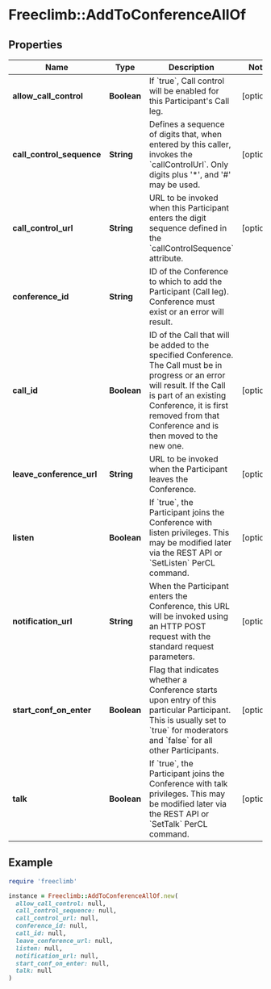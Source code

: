 # Freeclimb::AddToConferenceAllOf

## Properties

| Name | Type | Description | Notes |
| ---- | ---- | ----------- | ----- |
| **allow_call_control** | **Boolean** | If &#x60;true&#x60;, Call control will be enabled for this Participant&#39;s Call leg. | [optional] |
| **call_control_sequence** | **String** | Defines a sequence of digits that, when entered by this caller, invokes the &#x60;callControlUrl&#x60;. Only digits plus &#39;*&#39;, and &#39;#&#39; may be used. | [optional] |
| **call_control_url** | **String** | URL to be invoked when this Participant enters the digit sequence defined in the &#x60;callControlSequence&#x60; attribute. | [optional] |
| **conference_id** | **String** | ID of the Conference to which to add the Participant (Call leg). Conference must exist or an error will result. |  |
| **call_id** | **Boolean** | ID of the Call that will be added to the specified Conference. The Call must be in progress or an error will result. If the Call is part of an existing Conference, it is first removed from that Conference and is then moved to the new one. | [optional] |
| **leave_conference_url** | **String** | URL to be invoked when the Participant leaves the Conference.  | [optional] |
| **listen** | **Boolean** | If &#x60;true&#x60;, the Participant joins the Conference with listen privileges. This may be modified later via the REST API or &#x60;SetListen&#x60; PerCL command. | [optional] |
| **notification_url** | **String** | When the Participant enters the Conference, this URL will be invoked using an HTTP POST request with the standard request parameters. | [optional] |
| **start_conf_on_enter** | **Boolean** | Flag that indicates whether a Conference starts upon entry of this particular Participant. This is usually set to &#x60;true&#x60; for moderators and &#x60;false&#x60; for all other Participants. | [optional] |
| **talk** | **Boolean** | If &#x60;true&#x60;, the Participant joins the Conference with talk privileges. This may be modified later via the REST API or &#x60;SetTalk&#x60; PerCL command.  | [optional] |

## Example

```ruby
require 'freeclimb'

instance = Freeclimb::AddToConferenceAllOf.new(
  allow_call_control: null,
  call_control_sequence: null,
  call_control_url: null,
  conference_id: null,
  call_id: null,
  leave_conference_url: null,
  listen: null,
  notification_url: null,
  start_conf_on_enter: null,
  talk: null
)
```

